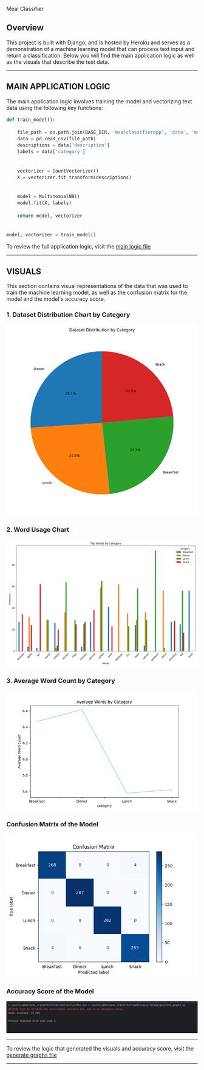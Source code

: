  Meal Classifier

## Overview
This project is built with Django, and is hosted by Heroku and serves as a demonstration of a machine learning model that can process text input and return a classification. 
Below you will find the main application logic as well as the visuals that describe the test data.

---

## MAIN APPLICATION LOGIC

The main application logic involves training the model and vectorizing text data using the following key functions:

```python
def train_model():

    file_path = os.path.join(BASE_DIR, 'mealclassifierapp', 'data', 'meal_data.csv')
    data = pd.read_csv(file_path)
    descriptions = data['description']
    labels = data['category']


    vectorizer = CountVectorizer()
    X = vectorizer.fit_transform(descriptions)


    model = MultinomialNB()
    model.fit(X, labels)

    return model, vectorizer


model, vectorizer = train_model()
```

To review the full application logic, visit the [main logic file](mealclassifierapp/views.py)

---

## VISUALS

This section contains visual representations of the data that was used to train the machine learning model, as well as the confusion matrix for the model and the model's accuracy score.

### 1. Dataset Distribution Chart by Category
![Dataset Distribution](mealclassifierapp/data/images/dataset_distribution_chart.png)

### 2. Word Usage Chart
![Word Usage](mealclassifierapp/data/images/word_usage_chart.png)

### 3. Average Word Count by Category
![Average Word Count by Category](mealclassifierapp/data/images/avg_words_line_chart.png)


### Confusion Matrix of the Model
![Confusion Matrix](mealclassifierapp/data/images/confusion_matrix.png)

### Accuracy Score of the Model
![Accuracy Score](mealclassifierapp/data/images/img.png)


---

To review the logic that generated the visuals and accuracy score, visit the [generate graphs file](mealclassifierapp/generate_graphs.py)

---


